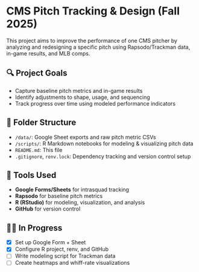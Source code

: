 # CMS Pitch Tracking & Design (Fall 2025)

This project aims to improve the performance of one CMS pitcher by analyzing and redesigning a specific pitch using Rapsodo/Trackman data, in-game results, and MLB comps.

## 🔍 Project Goals

- Capture baseline pitch metrics and in-game results
- Identify adjustments to shape, usage, and sequencing
- Track progress over time using modeled performance indicators

## 📁 Folder Structure

- `/data/`: Google Sheet exports and raw pitch metric CSVs  
- `/scripts/`: R Markdown notebooks for modeling & visualizing pitch data  
- `README.md`: This file  
- `.gitignore`, `renv.lock`: Dependency tracking and version control setup  

## 🧰 Tools Used

- **Google Forms/Sheets** for intrasquad tracking
- **Rapsodo** for baseline pitch metrics
- **R (RStudio)** for modeling, visualization, and analysis
- **GitHub** for version control

## 👨‍🔬 In Progress

- [x] Set up Google Form + Sheet
- [x] Configure R project, renv, and GitHub
- [ ] Write modeling script for Trackman data
- [ ] Create heatmaps and whiff-rate visualizations

